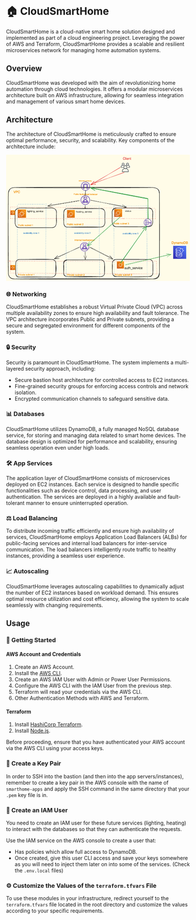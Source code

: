 
# 🏠 CloudSmartHome

CloudSmartHome is a cloud-native smart home solution designed and implemented as part of a cloud engineering project. Leveraging the power of AWS and Terraform, CloudSmartHome provides a scalable and resilient microservices network for managing home automation systems.

## Overview

CloudSmartHome was developed with the aim of revolutionizing home automation through cloud technologies. It offers a modular microservices architecture built on AWS infrastructure, allowing for seamless integration and management of various smart home devices.

## Architecture

The architecture of CloudSmartHome is meticulously crafted to ensure optimal performance, security, and scalability. Key components of the architecture include:

![Architecture](./screenshot/smarthouse.png)

### 🌐 Networking

CloudSmartHome establishes a robust Virtual Private Cloud (VPC) across multiple availability zones to ensure high availability and fault tolerance. The VPC architecture incorporates Public and Private subnets, providing a secure and segregated environment for different components of the system.

### 🔒 Security

Security is paramount in CloudSmartHome. The system implements a multi-layered security approach, including:

- Secure bastion host architecture for controlled access to EC2 instances.
- Fine-grained security groups for enforcing access controls and network isolation.
- Encrypted communication channels to safeguard sensitive data.

### 📊 Databases 

CloudSmartHome utilizes DynamoDB, a fully managed NoSQL database service, for storing and managing data related to smart home devices. The database design is optimized for performance and scalability, ensuring seamless operation even under high loads.

### 🛠️ App Services

The application layer of CloudSmartHome consists of microservices deployed on EC2 instances. Each service is designed to handle specific functionalities such as device control, data processing, and user authentication. The services are deployed in a highly available and fault-tolerant manner to ensure uninterrupted operation.

### ⚖️ Load Balancing 

To distribute incoming traffic efficiently and ensure high availability of services, CloudSmartHome employs Application Load Balancers (ALBs) for public-facing services and internal load balancers for inter-service communication. The load balancers intelligently route traffic to healthy instances, providing a seamless user experience.

### 📈 Autoscaling

CloudSmartHome leverages autoscaling capabilities to dynamically adjust the number of EC2 instances based on workload demand. This ensures optimal resource utilization and cost efficiency, allowing the system to scale seamlessly with changing requirements.

## Usage

### 🚀 Getting Started

#### AWS Account and Credentials

1. Create an AWS Account.
2. Install the [AWS CLI](https://docs.aws.amazon.com/cli/latest/userguide/install-cliv2.html).
3. Create an AWS IAM User with Admin or Power User Permissions.
4. Configure the AWS CLI with the IAM User from the previous step.
5. Terraform will read your credentials via the AWS CLI.
6. Other Authentication Methods with AWS and Terraform.

#### Terraform

1. Install [HashiCorp Terraform](https://www.terraform.io/downloads.html).
2. Install [Node.js](https://nodejs.org/en/download/).

Before proceeding, ensure that you have authenticated your AWS account via the AWS CLI using your access keys.

### 🔑 Create a Key Pair

In order to SSH into the bastion (and then into the app servers/instances), remember to create a key pair in the AWS console with the name of `smarthome-apps` and apply the SSH command in the same directory that your `.pem` key file is in.

### 👤 Create an IAM User

You need to create an IAM user for these future services (lighting, heating) to interact with the databases so that they can authenticate the requests.

Use the IAM service on the AWS console to create a user that:

- Has policies which allow full access to DynamoDB.
- Once created, give this user CLI access and save your keys somewhere as you will need to inject them later on into some of the services. (Check the `.env.local` files)

### ⚙️ Customize the Values of the `terraform.tfvars` File

To use these modules in your infrastructure, redirect yourself to the `terraform.tfvars` file located in the root directory and customize the values according to your specific requirements.


